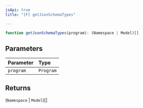 ```yaml
---
jsApi: true
title: "[F] getJsonSchemaTypes"

---
```

```ts
function getJsonSchemaTypes(program): (Namespace | Model)[]
```

## Parameters

| Parameter | Type |
| :------ | :------ |
| `program` | `Program` |

## Returns

(`Namespace` \| `Model`)[]
